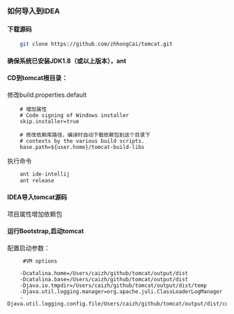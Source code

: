 ### 如何导入到IDEA

#### 下载源码

```bash
    git clone https://github.com/zhhongCai/tomcat.git
```                                                  

#### 确保系统已安装JDK1.8（或以上版本），ant


#### CD到tomcat根目录：

修改build.properties.default

```properties
    # 增加属性 
    # Code signing of Windows installer
    skip.installer=true

    # 修改依赖库路径，编译时自动下载依赖包到这个目录下
    # contexts by the various build scripts.
    base.path=${user.home}/tomcat-build-libs
```

执行命令
 
```bash
    ant ide-intellij  
    ant release
``` 

#### IDEA导入tomcat源码

项目属性增加依赖包

#### 运行Bootstrap,启动tomcat

配置启动参数：

```text
     #VM options

    -Dcatalina.home=/Users/caizh/github/tomcat/output/dist
    -Dcatalina.base=/Users/caizh/github/tomcat/output/dist
    -Djava.io.tmpdir=/Users/caizh/github/tomcat/output/dist/temp
    -Djava.util.logging.manager=org.apache.juli.ClassLoaderLogManager
    -Djava.util.logging.config.file/Users/caizh/github/tomcat/output/dist/conf/logging.properties

```